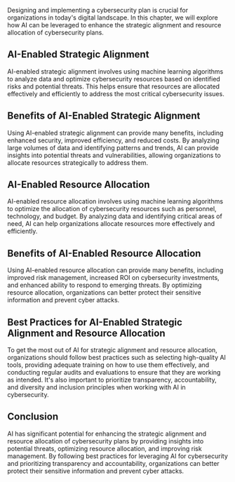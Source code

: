 
Designing and implementing a cybersecurity plan is crucial for organizations in today's digital landscape. In this chapter, we will explore how AI can be leveraged to enhance the strategic alignment and resource allocation of cybersecurity plans.

AI-Enabled Strategic Alignment
------------------------------

AI-enabled strategic alignment involves using machine learning algorithms to analyze data and optimize cybersecurity resources based on identified risks and potential threats. This helps ensure that resources are allocated effectively and efficiently to address the most critical cybersecurity issues.

Benefits of AI-Enabled Strategic Alignment
------------------------------------------

Using AI-enabled strategic alignment can provide many benefits, including enhanced security, improved efficiency, and reduced costs. By analyzing large volumes of data and identifying patterns and trends, AI can provide insights into potential threats and vulnerabilities, allowing organizations to allocate resources strategically to address them.

AI-Enabled Resource Allocation
------------------------------

AI-enabled resource allocation involves using machine learning algorithms to optimize the allocation of cybersecurity resources such as personnel, technology, and budget. By analyzing data and identifying critical areas of need, AI can help organizations allocate resources more effectively and efficiently.

Benefits of AI-Enabled Resource Allocation
------------------------------------------

Using AI-enabled resource allocation can provide many benefits, including improved risk management, increased ROI on cybersecurity investments, and enhanced ability to respond to emerging threats. By optimizing resource allocation, organizations can better protect their sensitive information and prevent cyber attacks.

Best Practices for AI-Enabled Strategic Alignment and Resource Allocation
-------------------------------------------------------------------------

To get the most out of AI for strategic alignment and resource allocation, organizations should follow best practices such as selecting high-quality AI tools, providing adequate training on how to use them effectively, and conducting regular audits and evaluations to ensure that they are working as intended. It's also important to prioritize transparency, accountability, and diversity and inclusion principles when working with AI in cybersecurity.

Conclusion
----------

AI has significant potential for enhancing the strategic alignment and resource allocation of cybersecurity plans by providing insights into potential threats, optimizing resource allocation, and improving risk management. By following best practices for leveraging AI for cybersecurity and prioritizing transparency and accountability, organizations can better protect their sensitive information and prevent cyber attacks.
